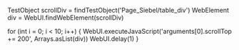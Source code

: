TestObject scrollDiv = findTestObject('Page_Siebel/table_div')
WebElement div = WebUI.findWebElement(scrollDiv)

for (int i = 0; i < 10; i++) {
    WebUI.executeJavaScript('arguments[0].scrollTop += 200', Arrays.asList(div))
    WebUI.delay(1)
}

